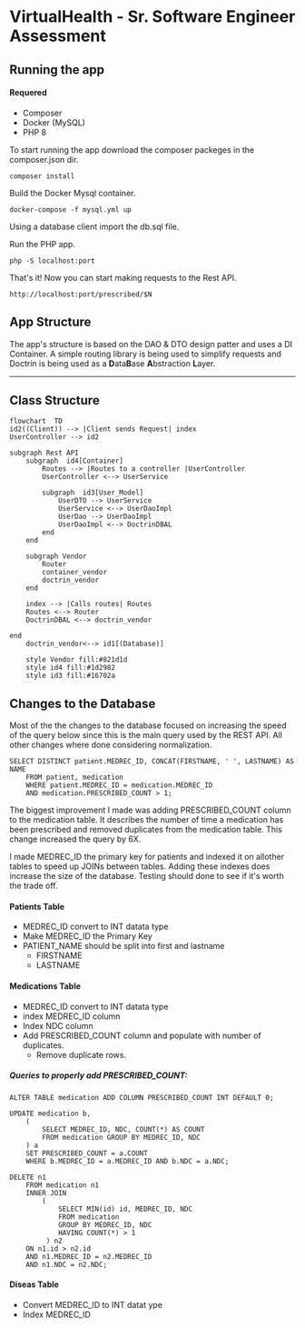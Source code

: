 # VirtualHealth - Sr. Software Engineer Assessment

## Running the app
#### Requered
* Composer
* Docker (MySQL)
* PHP 8

To start running the app download the composer packeges in the composer.json dir.
```
composer install
```

Build the Docker Mysql container.
```
docker-compose -f mysql.yml up
```
Using a database client import the db.sql file.


Run the PHP app.
```
php -S localhost:port
```

That's it! 
Now you can start making requests to the Rest API.
```
http://localhost:port/prescribed/$N
```


## App Structure
The app's structure is based on the DAO & DTO design patter and uses a DI Container. 
A simple routing library is being used to simplify requests and Doctrin is being used as a **D**ata**B**ase **A**bstraction **L**ayer.


---  
Class Structure
---
```mermaid
flowchart  TD
id2((Client)) --> |Client sends Request| index
UserController --> id2

subgraph Rest API
	subgraph  id4[Container]
		Routes --> |Routes to a controller |UserController 
		UserController <--> UserService 
		
		subgraph  id3[User_Model]
			UserDTO --> UserService
			UserService <--> UserDaoImpl
			UserDao --> UserDaoImpl
			UserDaoImpl <--> DoctrinDBAL
		end
	end

	subgraph Vendor
		Router
		container_vendor 
		doctrin_vendor
	end
	
	index --> |Calls routes| Routes
	Routes <--> Router
	DoctrinDBAL <--> doctrin_vendor
	
end
	doctrin_vendor<--> id1[(Database)]

	style Vendor fill:#821d1d
	style id4 fill:#1d2982
	style id3 fill:#16702a

```
	
## Changes to the Database

Most of the the changes to the database focused on increasing the speed of the query below 
since this is the main query used by the REST API.  All other changes where done considering normalization.
```
SELECT DISTINCT patient.MEDREC_ID, CONCAT(FIRSTNAME, ' ', LASTNAME) AS NAME 
	FROM patient, medication 
	WHERE patient.MEDREC_ID = medication.MEDREC_ID 
	AND medication.PRESCRIBED_COUNT > 1;
```
The biggest improvement I made was adding PRESCRIBED_COUNT column to the medication table.
It describes the number of time a medication has been prescribed and removed duplicates from the medication table. This change increased the query by 6X.

I made MEDREC_ID the primary key for patients and indexed it on allother tables to speed up JOINs 
between tables. Adding these indexes does increase the size of the database. Testing should done to 
see if it's worth the trade off.


#### Patients Table
   * MEDREC_ID convert to INT datata type
   * Make MEDREC_ID the Primary Key
   * PATIENT_NAME should be split into first and lastname
        - FIRSTNAME
        - LASTNAME


#### Medications Table
* MEDREC_ID convert to INT datata type
* index MEDREC_ID column
* Index NDC column
* Add PRESCRIBED_COUNT column and populate with number of duplicates. 
	- Remove duplicate rows.
##### Queries to properly add PRESCRIBED_COUNT:

```
ALTER TABLE medication ADD COLUMN PRESCRIBED_COUNT INT DEFAULT 0;
```
```
UPDATE medication b, 
	(
		SELECT MEDREC_ID, NDC, COUNT(*) AS COUNT 
		FROM medication GROUP BY MEDREC_ID, NDC
	) a
	SET PRESCRIBED_COUNT = a.COUNT 
	WHERE b.MEDREC_ID = a.MEDREC_ID AND b.NDC = a.NDC;
```
```
DELETE n1 
	FROM medication n1
	INNER JOIN
		(
			SELECT MIN(id) id, MEDREC_ID, NDC
	        FROM medication
	        GROUP BY MEDREC_ID, NDC
	        HAVING COUNT(*) > 1
	     ) n2
	ON n1.id > n2.id
	AND n1.MEDREC_ID = n2.MEDREC_ID
	AND n1.NDC = n2.NDC;
``` 


#### Diseas Table
  * Convert MEDREC_ID  to INT datat ype
  * Index MEDREC_ID

